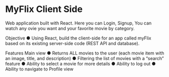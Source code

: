 # MyFlix Client Side 
Web application built with React. Here you can Login, Signup, You can watch any ovie you want and your favorite movie by category.

Objective ● Using React, build the client-side for an app called myFlix based on its existing server-side code (REST API and database).

Features Main view ● Returns ALL movies to the user (each movie item with an image, title, and description) ● Filtering the list of movies with a “search” feature ● Ability to select a movie for more details ● Ability to log out ● Ability to navigate to Profile view
